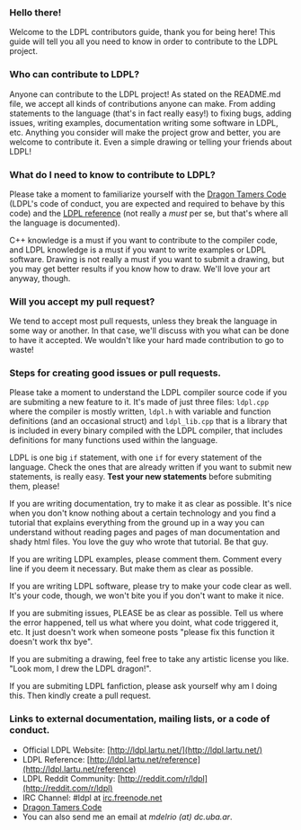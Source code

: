 ### Hello there!

Welcome to the LDPL contributors guide, thank you for being here! This guide will tell you all you need to know in order to contribute to the LDPL project.

### Who can contribute to LDPL?

Anyone can contribute to the LDPL project! As stated on the README.md file, we accept all kinds of contributions anyone can make. From adding statements to the language (that's in fact really easy!) to fixing bugs, adding issues, writing examples, documentation writing some software in LDPL, etc. Anything you consider will make the project grow and better, you are welcome to contribute it. Even a simple drawing or telling your friends about LDPL!

### What do I need to know to contribute to LDPL?

Please take a moment to familiarize yourself with the [Dragon Tamers Code](/CODE_OF_CONDUCT) (LDPL's code of conduct, you are expected and required to behave by this code) and the [LDPL reference](https://ldpl.lartu.net/reference/) (not really a *must* per se, but that's where all the language is documented).

C++ knowledge is a must if you want to contribute to the compiler code, and LDPL knowledge is a must if you want to write examples or LDPL software. Drawing is not really a must if you want to submit a drawing, but you may get better results if you know how to draw. We'll love your art anyway, though.

### Will you accept my pull request?

We tend to accept most pull requests, unless they break the language in some way or another. In that case, we'll discuss with you what can be done to have it accepted. We wouldn't like your hard made contribution to go to waste!

### Steps for creating good issues or pull requests.

Please take a moment to understand the LDPL compiler source code if you are submiting a new feature to it. It's made of just three files: `ldpl.cpp` where the compiler is mostly written, `ldpl.h` with variable and function definitions (and an occasional struct) and `ldpl_lib.cpp` that is a library that is included in every binary compiled with the LDPL compiler, that includes definitions for many functions used within the language.

LDPL is one big `if` statement, with one `if` for every statement of the language. Check the ones that are already written if you want to submit new statements, is really easy. **Test your new statements** before submiting them, please!

If you are writing documentation, try to make it as clear as possible. It's nice when you don't know nothing about a certain technology and you find a tutorial that explains everything from the ground up in a way you can understand without reading pages and pages of man documentation and shady html files. You love the guy who wrote that tutorial. Be that guy.

If you are writing LDPL examples, please comment them. Comment every line if you deem it necessary. But make them as clear as possible.

If you are writing LDPL software, please try to make your code clear as well. It's your code, though, we won't bite you if you don't want to make it nice.

If you are submiting issues, PLEASE be as clear as possible. Tell us where the error happened, tell us what where you doint, what code triggered it, etc. It just doesn't work when someone posts "please fix this function it doesn't work thx bye".

If you are submiting a drawing, feel free to take any artistic license you like. "Look mom, I drew the LDPL dragon!".

If you are submiting LDPL fanfiction, please ask yourself why am I doing this. Then kindly create a pull request.

### Links to external documentation, mailing lists, or a code of conduct.

- Official LDPL Website: [http://ldpl.lartu.net/](http://ldpl.lartu.net/)
- LDPL Reference: [http://ldpl.lartu.net/reference](http://ldpl.lartu.net/reference)
- LDPL Reddit Community: [http://reddit.com/r/ldpl](http://reddit.com/r/ldpl)
- IRC Channel: #ldpl at [irc.freenode.net](http://irc.freenode.net)
- [Dragon Tamers Code](/CODE_OF_CONDUCT)
- You can also send me an email at *mdelrio (at) dc.uba.ar*.
